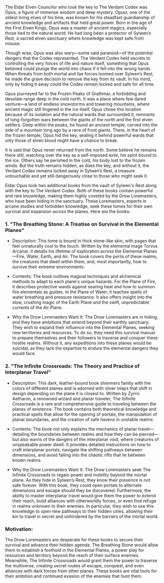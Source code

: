 The Eldar Elven Councilor who took the key to The Verdant Codex was Opus, a figure of immense wisdom and deep mystery. Opusr, one of the oldest living elves of his time, was known for his steadfast guardianship of ancient knowledge and artifacts that held great power. Born in the age of the First Elven Kings, Opus was a master of ancient magics, especially those tied to the natural world. He had long been a protector of Sylwen’s Rest, a sacred elven sanctuary where knowledge was kept safe from misuse.

Though wise, Opus was also wary—some said paranoid—of the potential dangers that the Codex represented. The Verdant Codex held secrets to controlling the very forces of life and nature itself, something that Opus believed could plunge the world into chaos if it fell into the wrong hands. When threats from both mortal and fae forces loomed over Sylwen’s Rest, he made the grave decision to remove the key from its vault. In his mind, only by hiding it away could the Codex remain locked and safe for all time.

Opus journeyed far to the Frozen Peaks of Grathmar, a forbidding and desolate range deep in the cold north. It was a place where few dared venture—a land of endless snowstorms and towering mountains, where ancient magic still lingered in the ice itself. Opus chose this location because of its isolation and the natural wards that surrounded it, remnants of long-forgotten wars between the giants of the north and the first elven settlers. Deep within the peaks, he found an ancient temple, carved into the side of a mountain long ago by a race of frost giants. There, in the heart of the frozen temple, Opus hid the key, sealing it behind powerful wards that only those of elven blood might have a chance to break.

It is said that Opus never returned from the north. Some believe he remains there still, watching over the key as a self-imposed exile, his spirit bound to the ice. Others say he perished in the cold, his body lost to the frozen winds. But the truth remains hidden, as does the key, and without it, the Verdant Codex remains locked away in Sylwen’s Rest, a treasure untouchable and yet still dangerously close to those who might seek it.

Eldar Opus took two additional books from the vault of Sylwen's Rest along with the key to The Verdant Codex. Both of these books contain powerful and rare knowledge, making them highly coveted by the Drow Loremasters, who have been hiding in the sanctuary. These Loremasters, experts in arcane studies and forbidden knowledge, seek these tomes for their own survival and expansion across the planes. Here are the books:

### 1. "The Breathing Stone: A Treatise on Survival in the Elemental Planes"

- Description: This tome is bound in thick stone-like skin, with pages that feel unnaturally cool to the touch. Written by the elemental mage Torvus Arcanar, it details his lifetime of exploration across the Elemental Planes—Fire, Water, Earth, and Air. The book covers the perils of these realms, the creatures that dwell within them, and, most importantly, how to survive their extreme environments.
    
- Contents: The book outlines magical techniques and alchemical methods to adapt to each plane's unique hazards. For the Plane of Fire, it describes protective wards against searing heat and how to summon fire elementals as guides. In the Plane of Water, it teaches spells of water breathing and pressure resistance. It also offers insight into the slow, crushing magic of the Earth Plane and the swift, unpredictable currents of the Air Plane.
    
- Why the Drow Loremasters Want It: The Drow Loremasters are in hiding, and they have ambitions that extend beyond their earthly sanctuary. They wish to expand their influence into the Elemental Planes, seeking new territories and resources. To do so, they need this survival manual to prepare themselves and their followers to traverse and conquer these hostile realms. Without it, any expeditions into these planes would be suicidal, as they lack the expertise to endure the elemental dangers they would face.
    

### 2. "The Infinite Crossroads: The Theory and Practice of Interplanar Travel"

- Description: This dark, leather-bound book shimmers faintly with the colors of different planes and is adorned with silver inlays that shift in design depending on the plane it is closest to. Written by Zyrric Aetharon, a renowned wizard and planar traveler, The Infinite Crossroads is a rare and comprehensive guide to traveling between the planes of existence. The book contains both theoretical knowledge and practical spells that allow for the opening of portals, the manipulation of planar boundaries, and the creation of safe havens in unstable realms.
    
- Contents: The book not only explains the mechanics of planar travel—detailing the boundaries between realms and how they can be pierced—but also warns of the dangers of the interplanar void, where creatures of unspeakable power dwell. It provides detailed instructions on how to craft interplanar portals, navigate the shifting pathways between dimensions, and avoid falling into the chaotic rifts that lie between known realms.
    
- Why the Drow Loremasters Want It: The Drow Loremasters seek The Infinite Crossroads to regain power and mobility beyond the mortal plane. As they hide in Sylwen’s Rest, they know their presence is not safe forever. With this book, they could open portals to alternate dimensions and escape should they be discovered. Furthermore, the ability to master interplanar travel would give them the power to extend their reach, build alliances with otherworldly forces, or even find refuge in realms unknown to their enemies. In particular, they wish to use this knowledge to open new pathways to their hidden cities, allowing their kin to travel in secret and unhindered by the barriers of the mortal world.
    

### Motivation:

The Drow Loremasters are desperate for these books to secure their survival and advance their hidden agenda. The Breathing Stone would allow them to establish a foothold in the Elemental Planes, a power play for resources and territory beyond the reach of their surface enemies. Meanwhile, The Infinite Crossroads would grant them the power to traverse the multiverse, creating secret routes of escape, conquest, and even alliances with dark forces from other planes. These books are vital tools for their ambition and continued evasion of the enemies that hunt them.